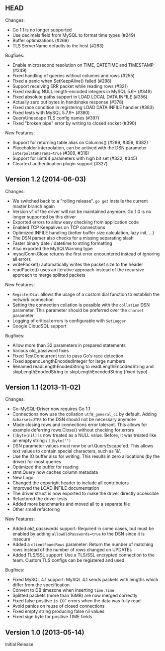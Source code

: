 ## HEAD

Changes:

- Go 1.1 is no longer supported
- Use decimals field from MySQL to format time types (#249)
- Buffer optimizations (#269)
- TLS ServerName defaults to the host (#283)

Bugfixes:

- Enable microsecond resolution on TIME, DATETIME and TIMESTAMP (#249)
- Fixed handling of queries without columns and rows (#255)
- Fixed a panic when SetKeepAlive() failed (#298)
- Support receiving ERR packet while reading rows (#321)
- Fixed reading NULL length-encoded integers in MySQL 5.6+ (#349)
- Fixed absolute paths support in LOAD LOCAL DATA INFILE (#356)
- Actually zero out bytes in handshake response (#378)
- Fixed race condition in registering LOAD DATA INFILE handler (#383)
- Fixed tests with MySQL 5.7.9+ (#380)
- QueryUnescape TLS config names (#397)
- Fixed "broken pipe" error by writing to closed socket (#390)

New Features:

- Support for returning table alias on Columns() (#289, #359, #382)
- Placeholder interpolation, can be actived with the DSN parameter `interpolateParams=true` (#309, #318)
- Support for uint64 parameters with high bit set (#332, #345)
- Cleartext authentication plugin support (#327)

## Version 1.2 (2014-06-03)

Changes:

- We switched back to a "rolling release". `go get` installs the current master branch again
- Version v1 of the driver will not be maintained anymore. Go 1.0 is no longer supported by this driver
- Exported errors to allow easy checking from application code
- Enabled TCP Keepalives on TCP connections
- Optimized INFILE handling (better buffer size calculation, lazy init, ...)
- The DSN parser also checks for a missing separating slash
- Faster binary date / datetime to string formatting
- Also exported the MySQLWarning type
- mysqlConn.Close returns the first error encountered instead of ignoring all errors
- writePacket() automatically writes the packet size to the header
- readPacket() uses an iterative approach instead of the recursive approach to merge splitted packets

New Features:

- `RegisterDial` allows the usage of a custom dial function to establish the network connection
- Setting the connection collation is possible with the `collation` DSN parameter. This parameter should be preferred over the `charset` parameter
- Logging of critical errors is configurable with `SetLogger`
- Google CloudSQL support

Bugfixes:

- Allow more than 32 parameters in prepared statements
- Various old_password fixes
- Fixed TestConcurrent test to pass Go's race detection
- Fixed appendLengthEncodedInteger for large numbers
- Renamed readLengthEnodedString to readLengthEncodedString and skipLengthEnodedString to skipLengthEncodedString (fixed typo)

## Version 1.1 (2013-11-02)

Changes:

- Go-MySQL-Driver now requires Go 1.1
- Connections now use the collation `utf8_general_ci` by default. Adding `&charset=UTF8` to the DSN should not be necessary anymore
- Made closing rows and connections error tolerant. This allows for example deferring rows.Close() without checking for errors
- `[]byte(nil)` is now treated as a NULL value. Before, it was treated like an empty string / `[]byte("")`
- DSN parameter values must now be url.QueryEscape'ed. This allows text values to contain special characters, such as '&'.
- Use the IO buffer also for writing. This results in zero allocations (by the driver) for most queries
- Optimized the buffer for reading
- stmt.Query now caches column metadata
- New Logo
- Changed the copyright header to include all contributors
- Improved the LOAD INFILE documentation
- The driver struct is now exported to make the driver directly accessible
- Refactored the driver tests
- Added more benchmarks and moved all to a separate file
- Other small refactoring

New Features:

- Added _old_passwords_ support: Required in some cases, but must be enabled by adding `allowOldPasswords=true` to the DSN since it is insecure
- Added a `clientFoundRows` parameter: Return the number of matching rows instead of the number of rows changed on UPDATEs
- Added TLS/SSL support: Use a TLS/SSL encrypted connection to the team. Custom TLS configs can be registered and used

Bugfixes:

- Fixed MySQL 4.1 support: MySQL 4.1 sends packets with lengths which differ from the specification
- Convert to DB timezone when inserting `time.Time`
- Splitted packets (more than 16MB) are now merged correctly
- Fixed false positive `io.EOF` errors when the data was fully read
- Avoid panics on reuse of closed connections
- Fixed empty string producing false nil values
- Fixed sign byte for positive TIME fields

## Version 1.0 (2013-05-14)

Initial Release
